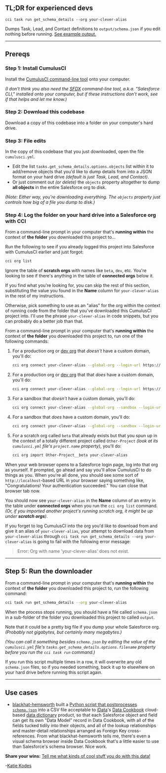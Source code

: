 
## TL;DR for experienced devs

```
cci task run get_schema_details --org your-clever-alias
```

Dumps Task, Lead, and Contact definitions to `output/schema.json` if you edit nothing before running.  [See example output.](https://github.com/kkgthb/download-salesforce-objects-and-fields-as-json/blob/main/example-output.json)

---

## Prereqs

### Step 1:  Install CumulusCI

Install the [CumulusCI command-line tool](https://cumulusci.readthedocs.io/en/stable/get-started.html#install-cumulusci) onto your computer.

_(I don't think you also need the [SFDX](https://developer.salesforce.com/tools/sfdxcli) command-line tool, a.k.a. "Salesforce CLI," installed onto your computer, but if these instructions don't work, see if that helps and let me know.)_

### Step 2:  Download this codebase

Download a copy of this codebase into a folder on your computer's hard drive.

### Step 3:  File edits

In the copy of this codebase that you just downloaded, open the file `cumulusci.yml`.

* Edit the list `tasks.get_schema_details.options.objects` list within it to add/remove objects that you'd like to dump details from into a JSON format on your hard drive _(default is just Task, Lead, and Contact)_.
* Or just comment out _(or delete)_ the `objects` property altogether to dump **all objects** in the entire Salesforce org to disk.

_(Note:  Either way, you're downloading everything.  The `objects` property just controls how big of a file you dump to disk.)_

### Step 4:  Log the folder on your hard drive into a Salesforce org with CCI

From a command-line prompt in your computer that's **running within** the context of **the folder** you downloaded this project to...

Run the following to see if you already logged this project into Salesforce with CumulusCI earlier and just forgot:

```sh
cci org list
```

Ignore the table of **scratch orgs** with names like `beta`, `dev`, etc.  You're looking to see if there's anything in the table of **connected orgs** below it.

If you find what you're looking for, you can skip the rest of this section, substituting the value you found in the **Name** column for `your-clever-alias` in the rest of my instructions.

Otherwise, pick something to use as an "alias" for the org within the context of running code from the folder that you've downloaded this CumulusCI project into.  I'll use the phrase `your-clever-alias` in code snippets, but you can probably do a better job than that.

From a command-line prompt in your computer that's **running within** the context of **the folder** you downloaded this project to, run one of the following commands:

1. For a production org or [dev org](https://developer.salesforce.com/signup) that _doesn't_ have a custom domain, you'll do:
    ```sh
    cci org connect your-clever-alias --global-org --login-url https://login.salesforce.com/
    ```
1. For a production org or [dev org](https://developer.salesforce.com/signup) that that _does_ have a custom domain, you'll do:
    ```sh
    cci org connect your-clever-alias --global-org --login-url https://your-custom-domain.my.salesforce.com/
    ```
1. For a sandbox that _doesn't_ have a custom domain, you'll do:
    ```sh
    cci org connect your-clever-alias --global-org --sandbox --login-url https://customdomain.my.salesforce.com/
    ```
1. For a sandbox that _does_ have a custom domain, you'll do:
    ```sh
    cci org connect your-clever-alias --global-org --sandbox --login-url https://your-custom-domain--the-sandbox-name.sandbox.my.salesforce.com/
    ```
1. For a scratch org called `beta` that already exists but that you spun up in the context of a totally different project called `Other-Project` _(look at its `cumulusci.yml` file's `project.name` property)_, you'll do:
    ```sh
    cci org import Other-Project__beta your-clever-alias
    ```

When your web browser opens to a Salesforce login page, log into that org as yourself.  If prompted, go ahead and say you'll allow CumulusCI to do things as you.  When you're all done, you should see some sort of `http://localhost`-based URL in your browser saying something like, "Congratulations! Your authentication succeeded."  You can close that browser tab now.

You should now see `your-clever-alias` in the **Name** column of an entry in the table under **connected orgs** when you run the `cci org list` command.  _(Or, if you imported another project's running scratch org, it might be up under **scratch orgs**)_.

If you forget to log CumulusCI into the org you'd like to download from and give it an alias of `your-clever-alias`, your attempt to download data from `your-clever-alias` through `cci task run get_schema_details --org your-clever-alias` is going to fail with the following error message:

> Error: Org with name 'your-clever-alias' does not exist.

---

## Step 5:  Run the downloader

From a command-line prompt in your computer that's **running within** the context of **the folder** you downloaded this project to, run the following command:

```sh
cci task run get_schema_details --org your-clever-alias
```

When the process stops running, you should have a file called `schema.json` in a sub-folder of the folder you downloaded this project to called `output`.

Note that it could be a pretty big file if you dump your whole Salesforce org.  _(Probably not gigabytes, but certainly many megabytes.)_

_(You can call it something besides `schema.json` by editing the value of the `cumulusci.yml` file's `tasks.get_schema_details.options.filename` property before you run the `cci task run` command.)_

If you run this script multiple times in a row, it will overwrite any old `schema.json` files, so if you needed something, back it up to elsewhere on your hard drive before running this script again.

---

## Use cases

* [blackhat-hemsworth](https://github.com/blackhat-hemsworth) built a [Python script that postprocesses `schema.json`](https://github.com/blackhat-hemsworth/Salesforce-to-Data-Cookbook) into a CSV file acceptable to [iData](https://www.idatainc.com/)'s [Data Cookbook](https://www.datacookbook.com/) cloud-based [data dictionary](https://en.wikipedia.org/wiki/Data_dictionary) product, so that each Salesforce object and field can get its own "Data Model" record in Data Cookbook, with all of the fields tucked tidily into their objects, and all of the lookup relationships and master-detail relationships arranged as Foreign Key cross-references.  From what blackhat-hemsworth tells me, there's even a visual schema browser inside Data Cookbook that's a little easier to use than Salesforce's schema browser.  Nice work.

**Share your wins:**  [Tell me what kinds of cool stuff you do with this data!](https://katiekodes.com/cci-download-schema/)

-[Katie Kodes](https://katiekodes.com/)
